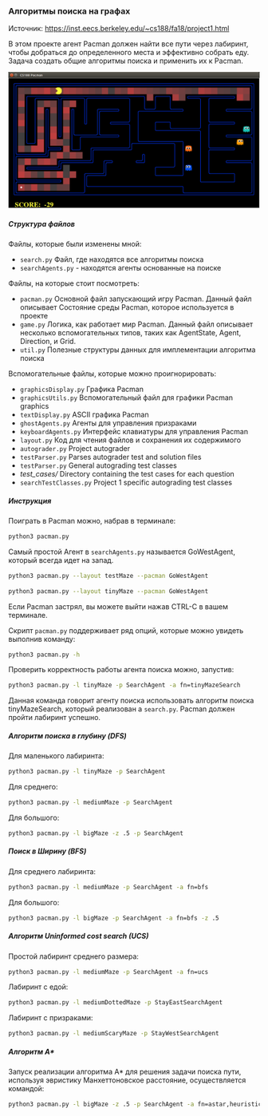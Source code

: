 ### Алгоритмы поиска на графах
Источник: https://inst.eecs.berkeley.edu/~cs188/fa18/project1.html

В этом проекте агент Pacman должен найти все пути через лабиринт, чтобы добраться до определенного места и эффективно собрать еду. Задача создать общие алгоритмы поиска и применить их к Pacman.

![Pacman](media/pacman_ghosts.png)

##### Структура файлов

Файлы, которые были изменены мной:
* `search.py`   Файл, где находятся все алгоритмы поиска
* `searchAgents.py` - находятся агенты основанные на поиске

Файлы, на которые стоит посмотреть:
* `pacman.py` Основной файл запускающий игру Pacman. Данный файл описывает Состояние среды  Pacman, которое используется в проекте  
* `game.py` Логика, как работает мир Pacman. Данный файл описывает несколько вспомогательных типов, таких как AgentState, Agent, Direction, и Grid.
* `util.py` Полезные структуры данных для имплементации алгоритма поиска

Вспомогательные файлы, которые можно проигнорировать:
* `graphicsDisplay.py`  Графика Pacman
* `graphicsUtils.py`    Вспомогательный файл для графики Pacman graphics
* `textDisplay.py`  ASCII графика Pacman
* `ghostAgents.py`  Агенты для управления призраками
* `keyboardAgents.py`   Интерфейс клавиатуры для управления Pacman
* `layout.py`   Код для чтения файлов и сохранения их содержимого
* `autograder.py`   Project autograder
* `testParser.py`   Parses autograder test and solution files
* `testParser.py`  General autograding test classes
* *test_cases/*   Directory containing the test cases for each question
* `searchTestClasses.py`    Project 1 specific autograding test classes

##### Инструкция
Поиграть в Pacman можно, набрав в терминале:

```bash
python3 pacman.py
```

Самый простой Агент в `searchAgents.py` называется GoWestAgent, который всегда идет на запад.
```bash
python3 pacman.py --layout testMaze --pacman GoWestAgent
```
```bash
python3 pacman.py --layout tinyMaze --pacman GoWestAgent
```

Eсли Pacman застрял, вы можете выйти нажав CTRL-C в вашем терминале.

Скрипт `pacman.py`  поддерживает ряд опций, которые можно увидеть выполнив команду:

```bash
python3 pacman.py -h
```

Проверить корректность работы агента поиска можно, запустив:
```bash
python3 pacman.py -l tinyMaze -p SearchAgent -a fn=tinyMazeSearch
```
Данная команда говорит агенту поиска использовать алгоритм поиска tinyMazeSearch, который реализован а `search.py`. Pacman должен пройти лабиринт успешно.

##### Алгоритм поиска в глубину (DFS)

Для маленького лабиринта:
```bash
python3 pacman.py -l tinyMaze -p SearchAgent
```
Для среднего:
```bash
python3 pacman.py -l mediumMaze -p SearchAgent
```
Для большого:
```bash
python3 pacman.py -l bigMaze -z .5 -p SearchAgent
```

##### Поиск в Ширину (BFS)

Для среднего лабиринта:
```bash
python3 pacman.py -l mediumMaze -p SearchAgent -a fn=bfs
```
Для большого:
```bash
python3 pacman.py -l bigMaze -p SearchAgent -a fn=bfs -z .5
```

##### Алгоритм Uninformed cost search (UCS)

Простой лабиринт среднего размера:
```bash
python3 pacman.py -l mediumMaze -p SearchAgent -a fn=ucs
```
Лабиринт с едой:
```bash
python3 pacman.py -l mediumDottedMaze -p StayEastSearchAgent
```
Лабиринт с призраками:
```bash
python3 pacman.py -l mediumScaryMaze -p StayWestSearchAgent
```

##### Алгоритм A*
Запуск реализации алгоритма A*  для решения задачи поиска пути, используя эвристику Манхеттоновское расстояние, осуществляется командой:
```bash
python3 pacman.py -l bigMaze -z .5 -p SearchAgent -a fn=astar,heuristic=manhattanHeuristic
```
